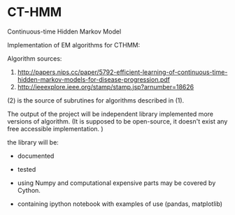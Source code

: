 # CT-HMM
Continuous-time Hidden Markov Model

Implementation of EM algorithms for CTHMM:

Algorithm sources:

1) http://papers.nips.cc/paper/5792-efficient-learning-of-continuous-time-hidden-markov-models-for-disease-progression.pdf
2) http://ieeexplore.ieee.org/stamp/stamp.jsp?arnumber=18626

(2) is the source of subrutines for algorithms described in (1). 

The output of the project will be independent library implemented more versions of algorithm. (It is supposed to be open-source, it doesn't exist any free accessible implementation. )

the library will be:
- documented
- tested

- using Numpy and computational expensive parts may be covered by Cython. 
- containing ipython notebook with examples of use (pandas, matplotlib)

 

